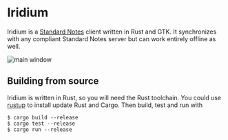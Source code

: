 # Iridium

Iridium is a [Standard Notes](https://standardnotes.org) client written in Rust
and GTK. It synchronizes with any compliant Standard Notes server but can work
entirely offline as well.

![main window](https://i.imgur.com/F2E8KFs.png)

## Building from source

Iridium is written in Rust, so you will need the Rust toolchain. You could use
[rustup](https://rustup.rs) to install update Rust and Cargo. Then build, test and run
with

    $ cargo build --release
    $ cargo test --release
    $ cargo run --release
